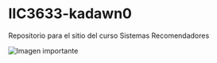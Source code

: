 # IIC3633-kadawn0
Repositorio para el sitio del curso Sistemas Recomendadores

![Imagen importante](https://vignette.wikia.nocookie.net/fallout/images/f/f0/Fo4-pebbles-artwork.png/revision/latest?cb=20151215234614 "Imagen importante")
